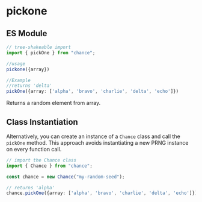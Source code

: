 # pickone

## ES Module

```ts
// tree-shakeable import
import { pickOne } from "chance";

//usage
pickone({array})

//Example
//returns 'delta'
pickOne({array: ['alpha', 'bravo', 'charlie', 'delta', 'echo']})
```

Returns a random element from array.

## Class Instantiation

Alternatively, you can create an instance of a `Chance` class and call the `pickOne` method.
This approach avoids instantiating a new PRNG instance on every function call.

```ts
// import the Chance class
import { Chance } from "chance";

const chance = new Chance("my-random-seed");

// returns 'alpha'
chance.pickOne({array: ['alpha', 'bravo', 'charlie', 'delta', 'echo']});
```
